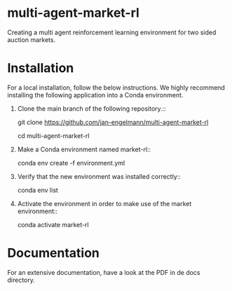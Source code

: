 # multi-agent-market-rl
Creating a multi agent reinforcement learning environment for two sided auction markets.


# Installation
For a local installation, follow the below instructions.
We highly recommend installing the following application into a Conda environment.

1. Clone the main branch of the following repository.::

    git clone https://github.com/jan-engelmann/multi-agent-market-rl
   
    cd multi-agent-market-rl

2. Make a Conda environment named market-rl::

    conda env create -f environment.yml

3. Verify that the new environment was installed correctly::

    conda env list

4. Activate the environment in order to make use of the market environment::

    conda activate market-rl

# Documentation
For an extensive documentation, have a look at the PDF in de docs directory.

